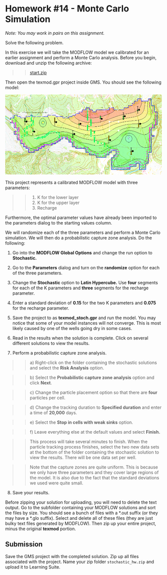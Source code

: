 # Homework #14 - Monte Carlo Simulation

_Note: You may work in pairs on this assignment._

Solve the following problem.

In this exercise we will take the MODFLOW model we calibrated for an earlier assignment and perform a Monte Carlo analysis. Before you begin, download and unzip the following archive:

>>[<u>start.zip</u>](start.zip)

Then open the texmod.gpr project inside GMS. You should see the following model:

![texmod.gif](texmod.gif)

This project represents a calibrated MODFLOW model with three parameters:

>>1. K for the lower layer<br>
>>2. K for the upper layer<br>
>>3. Recharge

Furthermore, the optimal parameter values have already been imported to the parameters dialog to the starting values column.

We will randomize each of the three parameters and perform a Monte Carlo simulation. We will then do a probabilistic capture zone analysis. Do the following:

1) Go into the **MODFLOW Global Options** and change the run option to **Stochastic.**

2) Go to the **Parameters** dialog and turn on the **randomize** option for each of the three parameters.

3) Change the **Stochastic** option to **Latin Hypercube.** Use **four** segments for each of the K parameters and **three** segments for the recharge parameter.

4) Enter a standard deviation of **0.15** for the two K parameters and **0.075** for the recharge parameter.

5) Save the project to as **texmod_stoch.gpr** and run the model. You may notice that some of your model instances will not converge. This is most likely caused by one of the wells going dry in some cases.

6) Read in the results when the solution is complete. Click on several different solutions to view the results.

7) Perform a probabilistic capture zone analysis.

>>a) Right-click on the folder containing the stochastic solutions and select the **Risk Analysis** option.

>>b) Select the **Probabilistic capture zone analysis** option and click **Next**.

>>c) Change the particle placement option so that there are **four** particles per cell.

>>d) Change the tracking duration to **Specified duration** and enter a time of **20,000** days.

>>e) Select the **Stop in cells with weak sinks** option.

>>f) Leave everything else at the default values and select **Finish.** 

>>This process will take several minutes to finish. When the particle tracking process finishes, select the two new data sets at the bottom of the folder containing the stochastic solution to view the results. There will be one data set per well.

>>Note that the capture zones are quite uniform. This is because we only have three parameters and they cover large regions of the model. It is also due to the fact that the standard deviations we used were quite small.

8) Save your results.

Before zipping your solution for uploading, you will need to delete the text output. Go to the subfolder containing your MODFLOW solutions and sort the files by size. You should see a bunch of files with a \*.out suffix (or they may have a \*.glo suffix). Select and delete all of these files (they are just bulky text files generated by MODFLOW). Then zip up your entire project, minus the original **texmod** portion.

## Submission

Save the GMS project with the completed solution. Zip up all files associated with the project. Name your zip folder `stochastic_hw.zip` and upload it to Learning Suite.

